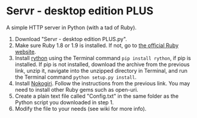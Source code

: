 Servr - desktop edition PLUS
=====

A simple HTTP server in Python (with a tad of Ruby).  
1. Download "Servr - desktop edition PLUS.py".  
2. Make sure Ruby 1.8 or 1.9 is installed. If not, go to [the official Ruby website](https://www.ruby-lang.org/en/).  
3. Install [rython](https://pypi.python.org/pypi/rython/) using the Terminal command `pip install rython`, if pip is installed. If pip is not installed, download the archive from the previous link, unzip it, navigate into the unzipped directory in Terminal, and run the Terminal command `python setup.py install`.  
4. Install [Nokogiri](http://nokogiri.org). Follow the instructions from the previous link. You may need to install other Ruby gems such as open-uri.  
5. Create a plain text file called "Config.txt" in the same folder as the Python script you downloaded in step 1.  
6. Modify the file to your needs (see wiki for more info).  
